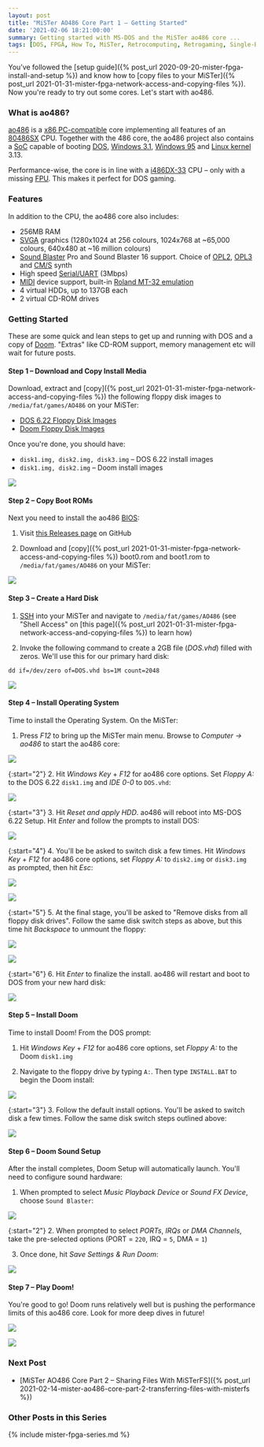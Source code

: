 ```yaml
---
layout: post
title: "MiSTer AO486 Core Part 1 – Getting Started"
date: '2021-02-06 18:21:00:00'
summary: Getting started with MS-DOS and the MiSTer ao486 core ...
tags: [DOS, FPGA, How To, MiSTer, Retrocomputing, Retrogaming, Single-Board Computing]
---
```


You’ve followed the [setup guide]({% post_url 2020-09-20-mister-fpga-install-and-setup %}) and know how to [copy files to your MiSTer]({% post_url 2021-01-31-mister-fpga-network-access-and-copying-files %}). Now you're ready to try out some cores. Let's start with ao486.

### What is ao486?

<a href="https://github.com/MiSTer-devel/ao486_MiSTer" target="_blank">ao486</a> is a <a href="https://en.wikipedia.org/wiki/X86" target="_blank">x86 PC-compatible</a> core implementing all features of an <a href="https://en.wikipedia.org/wiki/Intel_80486SX" target="_blank">80486SX</a> CPU. Together with the 486 core, the ao486 project also contains a <a href="https://en.wikipedia.org/wiki/System_on_a_chip" target="_blank">SoC</a> capable of booting <a href="https://en.wikipedia.org/wiki/MS-DOS" target="_blank">DOS</a>, <a href="https://en.wikipedia.org/wiki/Windows_3.1x" target="_blank">Windows 3.1</a>, <a href="https://en.wikipedia.org/wiki/Windows_95" target="_blank">Windows 95</a> and <a href="https://en.wikipedia.org/wiki/Linux_kernel" target="_blank">Linux kernel</a> 3.13.

Performance-wise, the core is in line with a <a href="https://en.wikichip.org/wiki/intel/80486/486dx-33" target="_blank">i486DX-33</a> CPU – only with a missing <a href="https://en.wikipedia.org/wiki/Floating-point_unit" target="_blank">FPU</a>. This makes it perfect for DOS gaming.


### Features

In addition to the CPU, the ao486 core also includes:

- 256MB RAM
- <a href="https://en.wikipedia.org/wiki/Super_VGA" target="_blank">SVGA</a> graphics (1280x1024 at 256 colours, 1024x768 at ~65,000 colours, 640x480 at ~16 million colours)
- <a href="https://en.wikipedia.org/wiki/Sound_Blaster">Sound Blaster</a> Pro and Sound Blaster 16 support. Choice of <a href="https://en.wikipedia.org/wiki/Yamaha_YM3812" target="_blank">OPL2</a>, <a href="https://en.wikipedia.org/wiki/Yamaha_YMF262" target="_blank">OPL3</a> and <a href="https://en.wikipedia.org/wiki/Sound_Blaster#Creative_Music_System" target="_blank">CM/S</a> synth
- High speed <a href="https://en.wikipedia.org/wiki/Universal_asynchronous_receiver-transmitter" target="_blank">Serial/UART</a> (3Mbps)
- <a href="https://en.wikipedia.org/wiki/MIDI" target="_blank">MIDI</a> device support, built-in <a href="https://github.com/dwhinham/mt32-pi" target="_blank">Roland MT-32 emulation</a>
- 4 virtual HDDs, up to 137GB each
- 2 virtual CD-ROM drives


### Getting Started

These are some quick and lean steps to get up and running with DOS and a copy of <a href="https://en.wikipedia.org/wiki/Doom_(1993_video_game)" target="_blank">Doom</a>. "Extras" like CD-ROM support, memory management etc will wait for future posts.


#### Step 1 – Download and Copy Install Media

Download, extract and [copy]({% post_url 2021-01-31-mister-fpga-network-access-and-copying-files %}) the following floppy disk images to <code>/media/fat/games/AO486</code> on your MiSTer:

* <a href="https://archive.org/details/002962-MsDos622" target="_blank">DOS 6.22 Floppy Disk Images</a>
* <a href="https://archive.org/details/001258-Doom" target="_blank">Doom Floppy Disk Images</a>

Once you're done, you should have:

* <code>disk1.img, disk2.img, disk3.img</code> – DOS 6.22 install images
* <code>disk1.img, disk2.img</code> – Doom install images

![](/img/posts/mister-ao486-dos-622-doom-install-floppy-images.png)


#### Step 2 – Copy Boot ROMs

Next you need to install the ao486 <a href="https://en.wikipedia.org/wiki/BIOS" target="_blank">BIOS</a>:

1. Visit <a href="https://github.com/MiSTer-devel/ao486_MiSTer/tree/master/releases/bios" target="_blank">this Releases page</a> on GitHub

2. Download and [copy]({% post_url 2021-01-31-mister-fpga-network-access-and-copying-files %}) boot0.rom and boot1.rom to <code>/media/fat/games/AO486</code> on your MiSTer:

![](/img/posts/mister-ao486-bios-boot-roms.png)


#### Step 3 – Create a Hard Disk

1. <a href="https://en.wikipedia.org/wiki/Secure_Shell_Protocol" target="_blank">SSH</a> into your MiSTer and navigate to <code>/media/fat/games/AO486</code> (see "Shell Access" on [this page]({% post_url 2021-01-31-mister-fpga-network-access-and-copying-files %}) to learn how)

2. Invoke the following command to create a 2GB file (*DOS.vhd*) filled with zeros. We'll use this for our primary hard disk:

````
dd if=/dev/zero of=DOS.vhd bs=1M count=2048
````

![](/img/posts/mister-ao486-dos-622-hard-disk-vhd.png)


#### Step 4 – Install Operating System

Time to install the Operating System. On the MiSTer:

1. Press *F12* to bring up the MiSTer main menu. Browse to *Computer -> ao486* to start the ao486 core:
   
![](/img/posts/mister-start-ao486-core.png)

{:start="2"}
2. Hit *Windows Key* + *F12* for ao486 core options. Set *Floppy A:* to the DOS 6.22 <code>disk1.img</code> and *IDE 0-0* to <code>DOS.vhd</code>:

![](/img/posts/mister-ao486-core-settings.png)

{:start="3"}
3. Hit *Reset and apply HDD*. ao486 will reboot into MS-DOS 6.22 Setup. Hit *Enter* and follow the prompts to install DOS:

![](/img/posts/mister-ao486-dos-622-install-setup.png)

{:start="4"}
4. You'll be be asked to switch disk a few times. Hit *Windows Key* + *F12* for ao486 core options, set *Floppy A:* to <code>disk2.img</code> or <code>disk3.img</code> as prompted, then hit *Esc*:

![](/img/posts/mister-ao486-dos-622-install-switch-disk.png)

![](/img/posts/mister-ao486-dos-622-install-switch-disk-2.png)

{:start="5"}
5. At the final stage, you'll be asked to "Remove disks from all floppy disk drives". Follow the same disk switch steps as above, but this time hit *Backspace* to unmount the floppy:

![](/img/posts/mister-ao486-dos-622-install-remove-disk.png)

![](/img/posts/mister-ao486-dos-622-install-remove-disk-2.png)

{:start="6"}
6. Hit *Enter* to finalize the install. ao486 will restart and boot to DOS from your new hard disk:

![](/img/posts/mister-ao486-boot-from-dos-622.png)


#### Step 5 – Install Doom

Time to install Doom! From the DOS prompt:

1. Hit *Windows Key* + *F12* for ao486 core options, set *Floppy A:* to the Doom <code>disk1.img</code>

2. Navigate to the floppy drive by typing <code>A:</code>. Then type <code>INSTALL.BAT</code> to begin the Doom install:

![](/img/posts/mister-ao486-install-doom-1.png)

{:start="3"}
3. Follow the default install options. You'll be asked to switch disk a few times. Follow the same disk switch steps outlined above:

![](/img/posts/mister-ao486-install-doom-2.png)


#### Step 6 – Doom Sound Setup

After the install completes, Doom Setup will automatically launch. You'll need to configure sound hardware:

1. When prompted to select *Music Playback Device* or *Sound FX Device*, choose <code>Sound Blaster</code>:

![](/img/posts/mister-ao486-doom-setup-1.png)

{:start="2"}
2. When prompted to select *PORTs*, *IRQs* or *DMA Channels*, take the pre-selected options (PORT = <code>220</code>, IRQ = <code>5</code>, DMA = <code>1</code>)

3. Once done, hit *Save Settings & Run Doom*:

![](/img/posts/mister-ao486-doom-setup-2.png)


#### Step 7 – Play Doom!

You're good to go! Doom runs relatively well but is pushing the performance limits of this ao486 core. Look for more deep dives in future!

![](/img/posts/mister-ao486-doom-1.png)

![](/img/posts/mister-ao486-doom-2.png)


### Next Post

* [MiSTer AO486 Core Part 2 – Sharing Files With MiSTerFS]({% post_url 2021-02-14-mister-ao486-core-part-2-transferring-files-with-misterfs %})


### Other Posts in this Series

{% include mister-fpga-series.md %}

